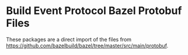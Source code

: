 # Build Event Protocol Bazel Protobuf Files

These packages are a direct import of the files from https://github.com/bazelbuild/bazel/tree/master/src/main/protobuf.
